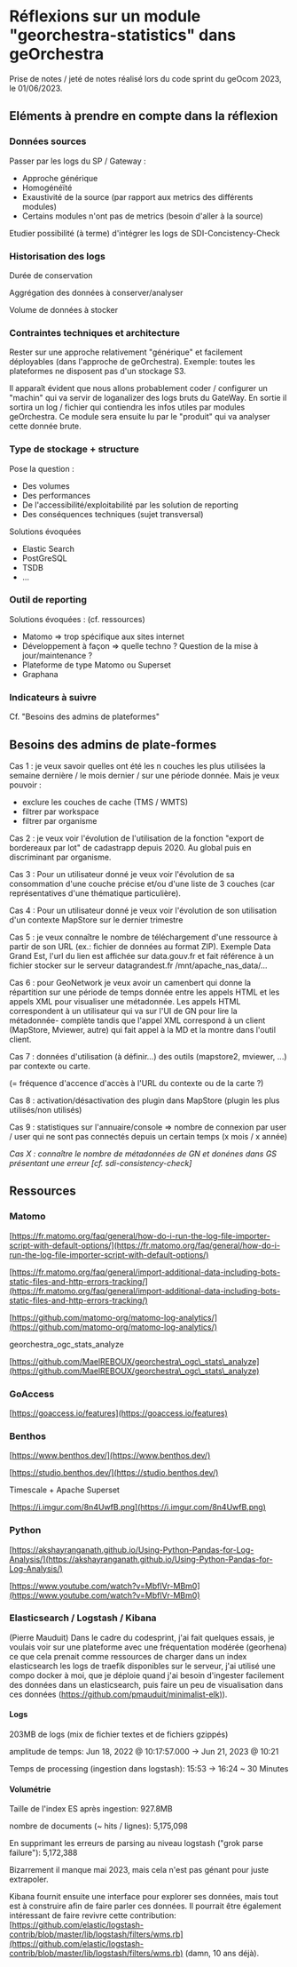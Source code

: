 
# Réflexions sur un module "georchestra-statistics" dans geOrchestra


Prise de notes / jeté de notes réalisé lors du code sprint du geOcom 2023, le 01/06/2023.



## Eléments à prendre en compte dans la réflexion

### Données sources

Passer par les logs du SP / Gateway : 

   * Approche générique
   * Homogénéïté 
   * Exaustivité de la source (par rapport aux metrics des différents modules)
   * Certains modules n'ont pas de metrics (besoin d'aller à la source)


Etudier possibilité (à terme) d'intégrer les logs de SDI-Concistency-Check



### Historisation des logs

Durée de conservation

Aggrégation des données à conserver/analyser

Volume de données à stocker



### Contraintes techniques et architecture 

Rester sur une approche relativement "générique" et facilement déployables (dans l'approche de geOrchestra). Exemple: toutes les plateformes ne disposent pas d'un stockage S3.



Il apparaît évident que nous allons probablement coder / configurer un "machin" qui va servir de loganalizer des logs bruts du GateWay. En sortie il sortira un log / fichier qui contiendra les infos utiles par modules geOrchestra. Ce module sera ensuite lu par le "produit" qui va analyser cette donnée brute.





### Type de stockage + structure

Pose la question :

   * Des volumes
   * Des performances
   * De l'accessibilité/exploitabilité par les solution de reporting
   * Des conséquences techniques (sujet transversal)


Solutions évoquées

   * Elastic Search
   * PostGreSQL
   * TSDB
   * ...


### Outil de reporting

Solutions évoquées : (cf. ressources)

   * Matomo => trop spécifique aux sites internet
   * Développement à façon => quelle techno ? Question de la mise à jour/maintenance ?
   * Plateforme de type Matomo ou Superset
   * Graphana


### Indicateurs à suivre

Cf. "Besoins des admins de plateformes"



## Besoins des admins de plate-formes



Cas 1 : je veux savoir quelles ont été les n couches les plus utilisées la semaine dernière / le mois dernier / sur une période donnée. Mais je veux pouvoir :

   * exclure les couches de cache (TMS / WMTS)
   * filtrer par workspace
   * filtrer par organisme


Cas 2 : je veux voir l'évolution de l'utilisation de la fonction "export de bordereaux par lot" de cadastrapp depuis 2020. Au global puis en discriminant par organisme.



Cas 3 : Pour un utilisateur donné je veux voir l'évolution de sa consommation d'une couche précise et/ou d'une liste de 3 couches (car représentatives d'une thématique particulière).



Cas 4 : Pour un utilisateur donné je veux voir l'évolution de son utilisation d'un contexte MapStore sur le dernier trimestre



Cas 5 : je veux connaître le nombre de téléchargement d'une ressource à partir de son URL (ex.: fichier de données au format ZIP). Exemple Data Grand Est, l'url du lien est affichée sur data.gouv.fr et fait référence à un fichier stocker sur le serveur datagrandest.fr /mnt/apache\_nas\_data/...



Cas  6 : pour GeoNetwork je veux avoir un camenbert qui donne la répartition sur une période de temps donnée entre les appels HTML et les appels XML pour visualiser une métadonnée. Les appels HTML correspondent à un utilisateur qui va sur l'UI de GN pour lire la métadonnée- complète tandis que l'appel XML correspond à un client (MapStore, Mviewer, autre) qui fait appel à la MD et la montre dans l'outil client.



Cas 7 : données d'utilisation (à définir...) des outils (mapstore2, mviewer, ...) par contexte ou carte.

(= fréquence d'accence d'accès à l'URL du contexte ou de la carte ?)



Cas 8 : activation/désactivation des plugin dans MapStore (plugin les plus utilisés/non utilisés)



Cas 9 : statistiques sur l'annuaire/console => nombre de connexion par user / user qui ne sont pas connectés depuis un certain temps (x mois / x année)



*Cas X : connaître le nombre de métadonnées de GN et donénes dans GS présentant une erreur [cf. sdi-consistency-check]*









## Ressources



### Matomo

[https://fr.matomo.org/faq/general/how-do-i-run-the-log-file-importer-script-with-default-options/](https://fr.matomo.org/faq/general/how-do-i-run-the-log-file-importer-script-with-default-options/)

[https://fr.matomo.org/faq/general/import-additional-data-including-bots-static-files-and-http-errors-tracking/](https://fr.matomo.org/faq/general/import-additional-data-including-bots-static-files-and-http-errors-tracking/)

[https://github.com/matomo-org/matomo-log-analytics/](https://github.com/matomo-org/matomo-log-analytics/)



georchestra\_ogc\_stats\_analyze

[https://github.com/MaelREBOUX/georchestra\_ogc\_stats\_analyze](https://github.com/MaelREBOUX/georchestra\_ogc\_stats\_analyze)



### GoAccess

[https://goaccess.io/features](https://goaccess.io/features)



### Benthos

[https://www.benthos.dev/](https://www.benthos.dev/)

[https://studio.benthos.dev/](https://studio.benthos.dev/)



Timescale + Apache Superset

[https://i.imgur.com/8n4UwfB.png](https://i.imgur.com/8n4UwfB.png)



### Python

[https://akshayranganath.github.io/Using-Python-Pandas-for-Log-Analysis/](https://akshayranganath.github.io/Using-Python-Pandas-for-Log-Analysis/)

[https://www.youtube.com/watch?v=MbflVr-MBm0](https://www.youtube.com/watch?v=MbflVr-MBm0)






### Elasticsearch / Logstash / Kibana



(Pierre Mauduit) Dans le cadre du codesprint, j'ai fait quelques essais, je voulais voir sur une plateforme avec une fréquentation modérée (georhena) ce que cela prenait comme ressources de charger dans un index elasticsearch les logs de traefik disponibles sur le serveur, j'ai utilisé une compo docker à moi, que je déploie quand j'ai besoin d'ingester facilement des données dans un elasticsearch, puis faire un peu de visualisation dans ces données ([https://github.com/pmauduit/minimalist-elk)](https://github.com/pmauduit/minimalist-elk)).



#### Logs



203MB de logs (mix de fichier textes et de fichiers gzippés)

amplitude de temps: Jun 18, 2022 @ 10:17:57.000 -> Jun 21, 2023 @ 10:21

Temps de processing (ingestion dans logstash): 15:53 -> 16:24 ~ 30 Minutes



#### Volumétrie



Taille de l'index ES après ingestion: 927.8MB

nombre de documents (~ hits / lignes): 5,175,098

En supprimant les erreurs de parsing au niveau logstash ("grok parse failure"): 5,172,388

 

Bizarrement il manque mai 2023, mais cela n'est pas génant pour juste extrapoler.

Kibana fournit ensuite une interface pour explorer ses données, mais tout est à construire afin de faire parler ces données. Il pourrait être également intéressant de faire revivre cette contribution: [https://github.com/elastic/logstash-contrib/blob/master/lib/logstash/filters/wms.rb](https://github.com/elastic/logstash-contrib/blob/master/lib/logstash/filters/wms.rb) (damn, 10 ans déjà).
